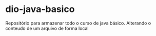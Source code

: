 # dio-java-basico
Repositório para armazenar todo o curso de java básico.
Alterando o conteudo de um arquivo de forma local

